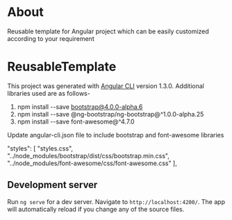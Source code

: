 # About

Reusable template for Angular project which can be easily customized according to your requirement

# ReusableTemplate


This project was generated with [Angular CLI](https://github.com/angular/angular-cli) version 1.3.0.
Additional libraries used are as follows- 

1. npm install --save bootstrap@4.0.0-alpha.6
2. npm install --save @ng-bootstrap/ng-bootstrap@^1.0.0-alpha.25 
3. npm install --save font-awesome@^4.7.0

Update angular-cli.json file to include bootstrap and font-awesome libraries


"styles": [
        "styles.css",
        "../node_modules/bootstrap/dist/css/bootstrap.min.css",
        "../node_modules/font-awesome/css/font-awesome.css"
      ],

## Development server

Run `ng serve` for a dev server. Navigate to `http://localhost:4200/`. The app will automatically reload if you change any of the source files.





